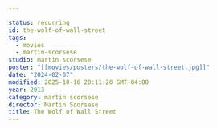 ```yaml
---

status: recurring
id: the-wolf-of-wall-street
tags:
  - movies
  - martin-scorsese
studio: martin scorsese
poster: "[[movies/posters/the-wolf-of-wall-street.jpg]]"
date: "2024-02-07"
modified: 2025-10-16 20:11:20 GMT-04:00
year: 2013
category: martin scorsese
director: Martin Scorsese
title: The Wolf of Wall Street
---
```

